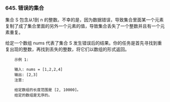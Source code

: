 ### 645. 错误的集合



集合 S 包含从1到 n 的整数。不幸的是，因为数据错误，导致集合里面某一个元素复制了成了集合里面的另外一个元素的值，导致集合丢失了一个整数并且有一个元素重复。

给定一个数组 nums 代表了集合 S 发生错误后的结果。你的任务是首先寻找到重复出现的整数，再找到丢失的整数，将它们以数组的形式返回。

```
    示例 1:
    
    输入: nums = [1,2,2,4]
    输出: [2,3]
    注意:
    
    给定数组的长度范围是 [2, 10000]。
    给定的数组是无序的。
```